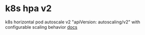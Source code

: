 # k8s hpa v2
k8s horizontal pod autoscale v2 "apiVersion: autoscaling/v2" with configurable scaling behavior
[docs](https://kubernetes.io/docs/tasks/run-application/horizontal-pod-autoscale/)
